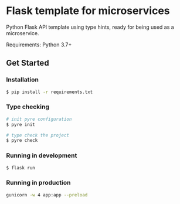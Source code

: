 # Flask template for microservices
Python Flask API template using type hints, ready for being used as a microservice.

Requirements: Python 3.7+

## Get Started

### Installation

```sh
$ pip install -r requirements.txt
```

### Type checking

```sh
# init pyre configuration
$ pyre init

# type check the project
$ pyre check
```

### Running in development

```sh
$ flask run
```

### Running in production

```sh
gunicorn -w 4 app:app --preload
```

